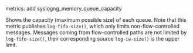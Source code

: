 metrics: add syslogng_memory_queue_capacity

Shows the capacity (maximum possible size) of each queue.
Note that this metric publishes `log-fifo-size()`, which only limits non-flow-controlled messages.
Messages coming from flow-controlled paths are not limited by `log-fifo-size()`, their corresponding
source `log-iw-size()` is the upper limit.
